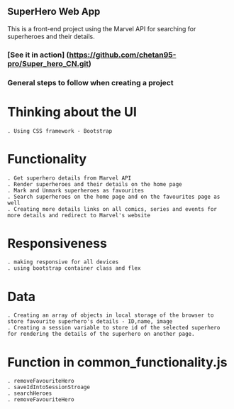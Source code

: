 ## SuperHero Web App

This is a front-end project using the Marvel API for searching for superheroes
and their details.

### [See it in action] (https://github.com/chetan95-pro/Super_hero_CN.git)

### General steps to follow when creating a project

# Thinking about the UI

    . Using CSS framework - Bootstrap

# Functionality

    . Get superhero details from Marvel API
    . Render superheroes and their details on the home page
    . Mark and Unmark superheroes as favourites
    . Search superheroes on the home page and on the favourites page as well
    . Creating more details links on all comics, series and events for more details and redirect to Marvel's website

# Responsiveness

    . making responsive for all devices
    . using bootstrap container class and flex

# Data

    . Creating an array of objects in local storage of the browser to
    store favourite superhero's details - ID,name, image
    . Creating a session variable to store id of the selected superhero
    for rendering the details of the superhero on another page.

# Function in common_functionality.js

    . removeFavouriteHero
    . saveIdIntoSessionStroage
    . searchHeroes
    . removeFavouriteHero
